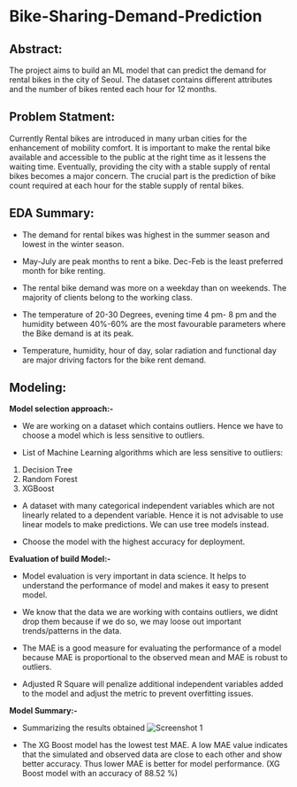 # Bike-Sharing-Demand-Prediction

## Abstract: 
The project aims to build an ML model that can predict the demand for rental bikes in the city of Seoul. The dataset contains different attributes and the number of bikes rented each hour for 12 months.


## Problem Statment:
Currently Rental bikes are introduced in many urban cities for the enhancement of mobility comfort. It is important to make the rental bike available and accessible to the public at the right time as it lessens the waiting time. Eventually, providing the city with a stable supply of rental bikes becomes a major concern. The crucial part is the prediction of bike count required at each hour for the stable supply of rental bikes.

## EDA Summary:
* The demand for rental bikes was highest in the summer season and lowest in the winter season.

* May-July are peak months to rent a bike. Dec-Feb is the least preferred month for bike renting.

* The rental bike demand was more on a weekday than on weekends. The majority of clients belong to the working class.

* The temperature of 20-30 Degrees, evening time 4 pm- 8 pm and the humidity between 40%-60% are the most favourable parameters where the Bike demand is at its peak.

* Temperature, humidity, hour of day, solar radiation and functional day are major driving factors for the bike rent demand.


## Modeling:
**Model selection approach:-**

* We are working on a dataset which contains outliers. Hence we have to choose a model which is less sensitive to outliers.

* List of Machine Learning algorithms which are less sensitive to outliers:

1. Decision Tree
2. Random Forest
3. XGBoost
* A dataset with many categorical independent variables which are not linearly related to a dependent variable. Hence it is not advisable to use linear models to make   predictions. We can use tree models instead.

* Choose the model with the highest accuracy for deployment.

**Evaluation of build Model:-**

* Model evaluation is very important in data science. It helps to understand the performance of model and makes it easy to present model.

* We know that the data we are working with contains outliers, we didnt drop them because if we do so, we may loose out important trends/patterns in the data.

* The MAE is a good measure for evaluating the performance of a model because MAE is proportional to the observed mean and MAE is robust to outliers.

* Adjusted R Square will penalize additional independent variables added to the model and adjust the metric to prevent overfitting issues.

**Model Summary:-**
* Summarizing the results obtained
![Screenshot 1](https://user-images.githubusercontent.com/101059401/193441659-f8f4598c-1b3e-48a9-811f-77866333b9b1.png)



* The XG Boost model has the lowest test MAE. A low MAE value indicates that the simulated and observed data are close to each other and show better accuracy. Thus lower MAE is better for model performance. (XG Boost model with an accuracy of  88.52 %)
